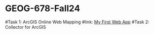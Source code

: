 # GEOG-678-Fall24
#Task 1: ArcGIS Online Web Mapping
#link: [My First Web App](https://tamu.maps.arcgis.com/home/item.html?id=60bd01f5f8b043ed970bbf784e16599f)
#Task 2: Collector for ArcGIS
